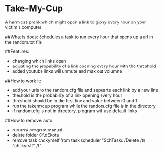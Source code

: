 # Take-My-Cup
A harmless prank which might open a link to giphy every hour on your victim's computer

##What is does:
Schedules a task to run every hour that opens up a url in the random.txt file

##Features:
- changing which links open
- adjusting the propability of a link opening every hour with the threshold
- added youtube links will unmute and max out volumne

##How to work it:
- add your urls to the random.cfg file and sepearte each link by a new line
- theshold is the probability of a link opening every hour
- threshold should be in the first line and value between 0 and 1
- run the takemycup program while the random.cfg file is in the directory
- if random.cfg is not in directory, program will use default links

##How to remove:
auto
- run srry program
manual
- delete folder C:\dEkota
- remove task chckyrself from task scheduler "SchTasks /Delete /tn "chckyrslf" /f"

